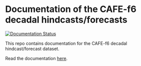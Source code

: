 Documentation of the CAFE-f6 decadal hindcasts/forecasts
========================================================

[![Documentation Status](https://readthedocs.org/projects/cafef6/badge/?version=latest)](https://cafef6.readthedocs.io/en/latest/?badge=latest)

This repo contains documentation for the CAFE-f6 decadal hindcast/forecast dataset.

Read the documentation [here](https://cafef6.readthedocs.io/en/latest/).
